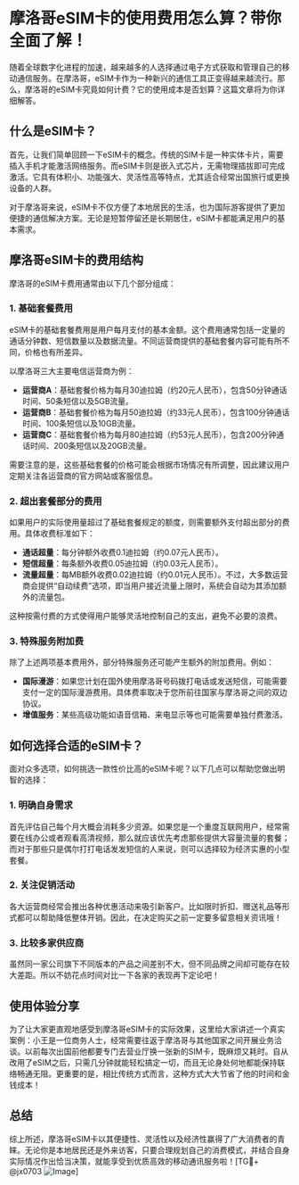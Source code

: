 # 摩洛哥eSIM卡的使用费用怎么算？带你全面了解！

随着全球数字化进程的加速，越来越多的人选择通过电子方式获取和管理自己的移动通信服务。在摩洛哥，eSIM卡作为一种新兴的通信工具正变得越来越流行。那么，摩洛哥的eSIM卡究竟如何计费？它的使用成本是否划算？这篇文章将为你详细解答。

## 什么是eSIM卡？

首先，让我们简单回顾一下eSIM卡的概念。传统的SIM卡是一种实体卡片，需要插入手机才能激活网络服务。而eSIM卡则是嵌入式芯片，无需物理插拔即可完成激活。它具有体积小、功能强大、灵活性高等特点，尤其适合经常出国旅行或更换设备的人群。

对于摩洛哥来说，eSIM卡不仅方便了本地居民的生活，也为国际游客提供了更加便捷的通信解决方案。无论是短暂停留还是长期居住，eSIM卡都能满足用户的基本需求。

## 摩洛哥eSIM卡的费用结构

摩洛哥的eSIM卡费用通常由以下几个部分组成：

### 1. 基础套餐费用

eSIM卡的基础套餐费用是用户每月支付的基本金额。这个费用通常包括一定量的通话分钟数、短信数量以及数据流量。不同运营商提供的基础套餐内容可能有所不同，价格也有所差异。

以摩洛哥三大主要电信运营商为例：
- **运营商A**：基础套餐价格为每月30迪拉姆（约20元人民币），包含50分钟通话时间、50条短信以及5GB流量。
- **运营商B**：基础套餐价格为每月50迪拉姆（约33元人民币），包含100分钟通话时间、100条短信以及10GB流量。
- **运营商C**：基础套餐价格为每月80迪拉姆（约53元人民币），包含200分钟通话时间、200条短信以及20GB流量。

需要注意的是，这些基础套餐的价格可能会根据市场情况有所调整，因此建议用户定期关注各运营商的官方网站或客服信息。

### 2. 超出套餐部分的费用

如果用户的实际使用量超过了基础套餐规定的额度，则需要额外支付超出部分的费用。具体收费标准如下：
- **通话超量**：每分钟额外收费0.1迪拉姆（约0.07元人民币）。
- **短信超量**：每条额外收费0.05迪拉姆（约0.03元人民币）。
- **流量超量**：每MB额外收费0.02迪拉姆（约0.01元人民币）。不过，大多数运营商会提供“自动续费”选项，即当用户接近流量上限时，系统会自动为其添加额外的流量包。

这种按需付费的方式使得用户能够灵活地控制自己的支出，避免不必要的浪费。

### 3. 特殊服务附加费

除了上述两项基本费用外，部分特殊服务还可能产生额外的附加费用。例如：
- **国际漫游**：如果您计划在国外使用摩洛哥号码拨打电话或发送短信，可能需要支付一定的国际漫游费用。具体费率取决于您所前往国家与摩洛哥之间的双边协议。
- **增值服务**：某些高级功能如语音信箱、来电显示等也可能需要单独付费激活。

## 如何选择合适的eSIM卡？

面对众多选项，如何挑选一款性价比高的eSIM卡呢？以下几点可以帮助您做出明智的选择：

### 1. 明确自身需求

首先评估自己每个月大概会消耗多少资源。如果您是一个重度互联网用户，经常需要在线办公或者观看高清视频，那么就应该优先考虑那些提供大容量流量的套餐；而对于那些只是偶尔打打电话发发短信的人来说，则可以选择较为经济实惠的小型套餐。

### 2. 关注促销活动

各大运营商经常会推出各种优惠活动来吸引新客户。比如限时折扣、赠送礼品等形式都可以帮助降低整体开销。因此，在决定购买之前一定要多留意相关资讯哦！

### 3. 比较多家供应商

虽然同一家公司旗下不同版本的产品之间差别不大，但不同品牌之间却可能存在较大差距。所以不妨花点时间对比一下各家的表现再下定论吧！

## 使用体验分享

为了让大家更直观地感受到摩洛哥eSIM卡的实际效果，这里给大家讲述一个真实案例：小王是一位商务人士，经常需要往返于摩洛哥与其他国家之间开展业务洽谈。以前每次出国前他都要专门去营业厅换一张新的SIM卡，既麻烦又耗时。自从改用了eSIM之后，只需几分钟就能轻松搞定一切，而且无论身处何地都能保持联络畅通无阻。更重要的是，相比传统方式而言，这种方式大大节省了他的时间和金钱成本！

## 总结

综上所述，摩洛哥eSIM卡以其便捷性、灵活性以及经济性赢得了广大消费者的青睐。无论你是本地居民还是外来访客，只要合理规划自己的消费模式，并结合自身实际情况作出恰当决策，就能享受到优质高效的移动通讯服务啦！[TG💪+ @jx0703 ![Image](https://github.com/user-attachments/assets/dbca1d08-cadb-493c-b0ec-ad6f7a83f270)]